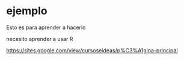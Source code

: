 # ejemplo
Esto es para aprender a hacerlo 


necesito aprender a usar R



https://sites.google.com/view/cursoseideas/p%C3%A1gina-principal
